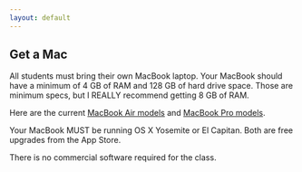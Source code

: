 ```yaml
---
layout: default
---
```


## Get a Mac

All students must bring their own MacBook laptop. Your MacBook should have a
minimum of 4 GB of RAM and 128 GB of hard drive space. Those are minimum specs,
but I REALLY recommend getting 8 GB of RAM.

Here are the current
[MacBook Air models](http://www.apple.com/macbook-air/specs.html) and
[MacBook Pro models](http://www.apple.com/macbook-pro/specs-retina/).

Your MacBook MUST be running OS X Yosemite or El Capitan. Both are free
upgrades from the App Store.

There is no commercial software required for the class.
